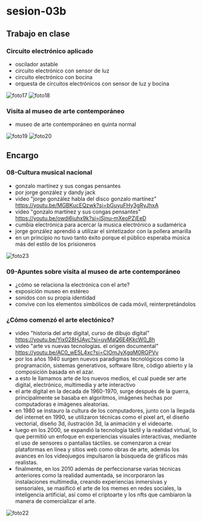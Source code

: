 # sesion-03b

## Trabajo en clase

### Circuito electrónico aplicado

- oscilador astable
- circuito electrónico con sensor de luz
- circuito electrónico con bocina
- orquesta de circuitos electrónicos con sensor de luz y bocina

![foto17](https://github.com/user-attachments/assets/a229eff2-9730-4c44-90d8-b20370cc8680)
![foto18](https://github.com/user-attachments/assets/251fa9e9-4619-494f-a632-ad9c42afed2a)

### Visita al museo de arte contemporáneo

- museo de arte contemporáneo en quinta normal

![foto19](https://github.com/user-attachments/assets/31c52a92-ea47-4b32-ba07-a9b23b5ed794)
![foto20](https://github.com/user-attachments/assets/e1725458-b276-4181-9756-b477db835a50)

## Encargo

### 08-Cultura musical nacional

- gonzalo martínez y sus congas pensantes
- por jorge gonzález y dandy jack
- video "jorge gonzález habla del disco gonzalo martínez" https://youtu.be/MGBKucEQzwk?si=bGuyuFHy3gRyJhxA
- video "gonzalo martínez y sus congas pensantes" https://youtu.be/owdi6iuhx9k?si=iSjnu-mXeoPZjEeD
- cumbia electrónica para acercar la musica electrónico a sudamérica
- jorge gonzález aprendió a utilizar el sintetizador con la pollera amarilla
- en un principio no tuvo tanto éxito porque el público esperaba música más del estilo de los prisioneros

![foto23](https://github.com/user-attachments/assets/12a8a261-94ed-46ee-937b-19d2443d4a4f)

### 09-Apuntes sobre visita al museo de arte contemporáneo

- ¿cómo se relaciona la electrónica con el arte?
- exposición museo en estéreo
- sonidos con su propia identidad
- convive con los elementos simbólicos de cada móvil, reinterpretándolos

### ¿Cómo comenzó el arte electónico?

- video "historia del arte digital, curso de dibujo digital" https://youtu.be/Yix028HJAyc?si=uyMaQ6E4KkcW0_8h
- video "arte vs nuevas tecnologías. el origen documental" https://youtu.be/AC0_wE5L4xc?si=ClOmJyXgqM0RGPVv
- por los años 1940 surgen nuevos paradigmas tecnológicos como la programación, sistemas generativos, software libre, código abierto y la composición basada en el azar.
- a esto le llamamos arte de los nuevos medios, el cual puede ser arte digital, electrónico, multimedia y arte interactivo
- el arte digital en la decada de 1960-1970, surge después de la guerra, principalmente se basaba en algoritmos, imágenes hechas por computadoras e imágenes aleatorias.
- en 1980 se instauro la cultura de los computadores, junto con la llegada del internet en 1990, se utilizaron técnicas como el pixel art, el diseño vectorial, diseño 3d, ilustración 3d, la animación y el videoarte.
- luego en los 2000, se expandió la tecnología táctil y la realidad virtual, lo que permitió un enfoque en experiencias visuales interactivas, mediante el uso de sensores o pantallas táctiles. se comenzaron a crear plataformas en línea y sitios web como obras de arte, además los avances en los videojuegos impulsaron la búsqueda de gráficos más realistas.
- finalmente, en los 2010 además de perfeccionarse varias técnicas anteriores como la realidad aumentada, se incorporaron las instalaciones multimedia, creando experiencias inmersivas y sensoriales, se masificó el arte de los memes en redes sociales, la inteligencia artificial, así como el criptoarte y los nfts que cambiaron la manera de comercializar el arte.

![foto22](https://github.com/user-attachments/assets/7d167358-36c5-438d-985c-3fe520a0b53a)
